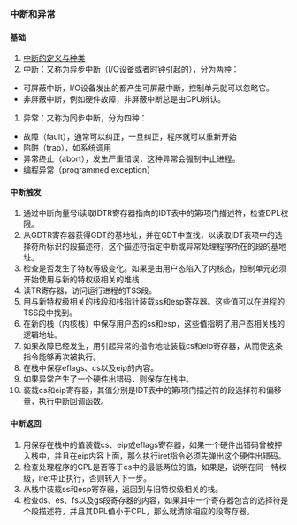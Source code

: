 ### 中断和异常

#### 基础
1. [中断的定义与种类](https://lrita.github.io/2019/03/05/linux-interrupt-and-trap)
1. 中断：又称为异步中断（I/O设备或者时钟引起的），分为两种：
  * 可屏蔽中断，I/O设备发出的都产生可屏蔽中断，控制单元就可以忽略它。
  * 非屏蔽中断，例如硬件故障，非屏蔽中断总是由CPU辨认。
1. 异常：又称为同步中断，分为四种：
  * 故障（fault），通常可以纠正，一旦纠正，程序就可以重新开始
  * 陷阱（trap），如系统调用
  * 异常终止（abort），发生严重错误，这种异常会强制中止进程。
  * 编程异常（programmed exception）

#### 中断触发
1. 通过中断向量号i读取IDTR寄存器指向的IDT表中的第i项门描述符，检查DPL权限。
1. 从GDTR寄存器获得GDT的基地址，并在GDT中查找，以读取IDT表项中的选择符所标识的段描述符，这个描述符指定中断或异常处理程序所在的段的基地址。
1. 检查是否发生了特权等级变化。如果是由用户态陷入了内核态，控制单元必须开始使用与新的特权级相关的堆栈 
  1. 读TR寄存器，访问运行进程的TSS段。
  2. 用与新特权级相关的栈段和栈指针装载ss和esp寄存器。这些值可以在进程的TSS段中找到。 
  3. 在新的栈（内核栈）中保存用户态的ss和esp，这些值指明了用户态相关栈的逻辑地址。
1. 如果故障已经发生，用引起异常的指令地址装载cs和eip寄存器，从而使这条指令能够再次被执行。
1. 在栈中保存eflags、cs以及eip的内容。
1. 如果异常产生了一个硬件出错码，则保存在栈中。
1. 装载cs和eip寄存器，其值分别是IDT表中的第i项门描述符的段选择符和偏移量，执行中断回调函数。

#### 中断返回
1. 用保存在栈中的值装载cs、eip或eflags寄存器，如果一个硬件出错码曾被押入栈中，并且在eip内容上面，那么执行iret指令必须先弹出这个硬件出错码。
1. 检查处理程序的CPL是否等于cs中的最低两位的值，如果是，说明在同一特权级，iret中止执行，否则转入下一步。
1. 从栈中装载ss和esp寄存器，返回到与旧特权级相关的栈。
1. 检查ds、es、fs以及gs段寄存器的内容，如果其中一个寄存器包含的选择符是个段描述符，并且其DPL值小于CPL，那么就清除相应的段寄存器。
